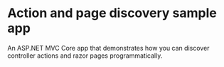# Action and page discovery sample app

An ASP.NET MVC Core app that demonstrates how you can discover controller actions and razor pages programmatically.
